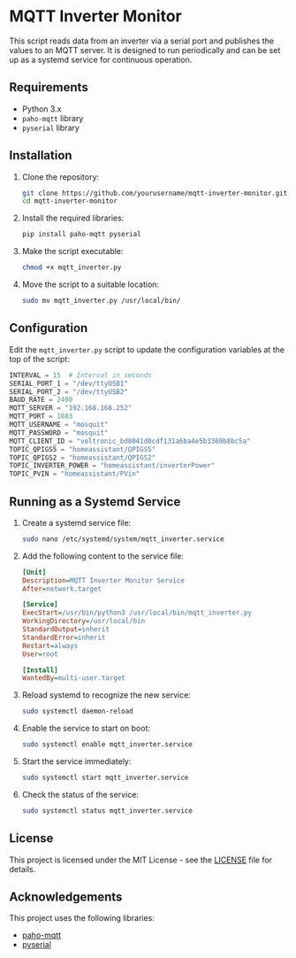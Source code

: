
# MQTT Inverter Monitor

This script reads data from an inverter via a serial port and publishes the values to an MQTT server. It is designed to run periodically and can be set up as a systemd service for continuous operation.

## Requirements

- Python 3.x
- `paho-mqtt` library
- `pyserial` library

## Installation

1. Clone the repository:
    ```bash
    git clone https://github.com/yourusername/mqtt-inverter-monitor.git
    cd mqtt-inverter-monitor
    ```

2. Install the required libraries:
    ```bash
    pip install paho-mqtt pyserial
    ```

3. Make the script executable:
    ```bash
    chmod +x mqtt_inverter.py
    ```

4. Move the script to a suitable location:
    ```bash
    sudo mv mqtt_inverter.py /usr/local/bin/
    ```

## Configuration

Edit the `mqtt_inverter.py` script to update the configuration variables at the top of the script:

```python
INTERVAL = 15  # Interval in seconds
SERIAL_PORT_1 = "/dev/ttyUSB1"
SERIAL_PORT_2 = "/dev/ttyUSB2"
BAUD_RATE = 2400
MQTT_SERVER = "192.168.168.252"
MQTT_PORT = 1883
MQTT_USERNAME = "mosquit"
MQTT_PASSWORD = "mosquit"
MQTT_CLIENT_ID = "voltronic_bd8041d0cdf131a6ba4e5b3360b8bc5a"
TOPIC_QPIGS5 = "homeassistant/QPIGS5"
TOPIC_QPIGS2 = "homeassistant/QPIGS2"
TOPIC_INVERTER_POWER = "homeassistant/inverterPower"
TOPIC_PVIN = "homeassistant/PVin"
```

## Running as a Systemd Service

1. Create a systemd service file:

    ```bash
    sudo nano /etc/systemd/system/mqtt_inverter.service
    ```

2. Add the following content to the service file:

    ```ini
    [Unit]
    Description=MQTT Inverter Monitor Service
    After=network.target

    [Service]
    ExecStart=/usr/bin/python3 /usr/local/bin/mqtt_inverter.py
    WorkingDirectory=/usr/local/bin
    StandardOutput=inherit
    StandardError=inherit
    Restart=always
    User=root

    [Install]
    WantedBy=multi-user.target
    ```

3. Reload systemd to recognize the new service:

    ```bash
    sudo systemctl daemon-reload
    ```

4. Enable the service to start on boot:

    ```bash
    sudo systemctl enable mqtt_inverter.service
    ```

5. Start the service immediately:

    ```bash
    sudo systemctl start mqtt_inverter.service
    ```

6. Check the status of the service:

    ```bash
    sudo systemctl status mqtt_inverter.service
    ```

## License

This project is licensed under the MIT License - see the [LICENSE](LICENSE) file for details.

## Acknowledgements

This project uses the following libraries:
- [paho-mqtt](https://www.eclipse.org/paho/)
- [pyserial](https://github.com/pyserial/pyserial)
